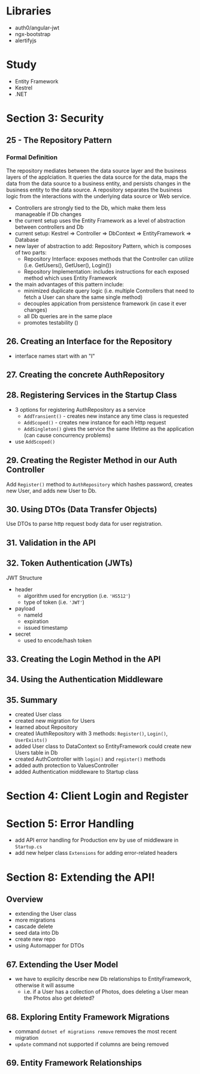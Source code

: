 # Libraries
* auth0/angular-jwt
* ngx-bootstrap
* alertifyjs

# Study
* Entity Framework
* Kestrel
* .NET

# Section 3: Security

## 25 - The Repository Pattern
### Formal Definition
The repository mediates between the data source layer and the business layers of the applciation. It queries the data source for the data, maps the data from the data source to a business entity, and persists changes in the business entity to the data source. A repository separates the business logic from the interactions with the underlying data source or Web service.

* Controllers are strongly tied to the Db, which make them less manageable if Db changes
* the current setup uses the Entity Framework as a level of abstraction between controllers and Db
* current setup: Kestrel => Controller => DbContext => EntityFramework => Database
* new layer of abstraction to add: Repository Pattern, which is composes of two parts:
  * Repository Interface: exposes methods that the Controller can utilize (i.e. GetUsers(), GetUser(), Login())
  * Repository Implementation: includes instructions for each exposed method which uses Entity Framework
* the main advantages of this pattern include:
  * minimized duplicate query logic (i.e. multiple Controllers that need to fetch a User can share the same single method)
  * decouples appication from persistence framework (in case it ever changes)
  * all Db queries are in the same place
  * promotes testability ()

## 26. Creating an Interface for the Repository

* interface names start with an "I"

## 27. Creating the concrete AuthRepository

## 28. Registering Services in the Startup Class

* 3 options for registering AuthRepository as a service
  * `AddTransient()` - creates new instance any time class is requested
  * `AddScoped()` - creates new instance for each Http request
  * `AddSingleton()` gives the service the same lifetime as the application (can cause concurrency problems)
* use `AddScoped()`

## 29. Creating the Register Method in our Auth Controller

Add `Register()` method to `AuthRepository` which hashes password, creates new User, and adds new User to Db.

## 30. Using DTOs (Data Transfer Objects)

Use DTOs to parse http request body data for user registration.

## 31. Validation in the API

## 32. Token Authentication (JWTs)

JWT Structure
* header
  * algorithm used for encryption (i.e. `'HS512'`)
  * type of token (i.e. `'JWT'`)
* payload
  * nameId
  * expiration
  * issued timestamp
* secret
  * used to encode/hash token

## 33. Creating the Login Method in the API

## 34. Using the Authentication Middleware

## 35. Summary
* created User class
* created new migration for Users
* learned about Repository
* created IAuthRepository with 3 methods: `Register()`, `Login()`, `UserExists()`
* added User class to DataContext so EntityFramework could create new Users table in Db
* created AuthController with `login()` and `register()` methods
* added auth protection to ValuesController
* added Authentication middleware to Startup class

# Section 4: Client Login and Register

# Section 5: Error Handling

* add API error handling for Production env by use of middleware in `Startup.cs`
* add new helper class `Extensions` for adding error-related headers

# Section 8: Extending the API!

## Overview
* extending the User class
* more migrations
* cascade delete
* seed data into Db
* create new repo
* using Automapper for DTOs

## 67. Extending the User Model

* we have to explicity describe new Db relationships to EntityFramework, otherwise it will assume
  * i.e. if a User has a collection of Photos, does deleting a User mean the Photos also get deleted?

## 68. Exploring Entity Framework Migrations
  * command `dotnet ef migrations remove` removes the most recent migration
  * `update` command not supported if columns are being removed

## 69. Entity Framework Relationships
